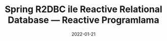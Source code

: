 ---
title: 'Spring R2DBC ile Reactive Relational Database — Reactive Programlama'
cover: ./image.png
link: https://gokhana.medium.com/spring-r2dbc-ile-reactive-relational-database-reactive-programlama-aaf1142445ff
date: 2022-01-21
description: 'R2DBC, ilişkisel veritabanları için reactive ve non-blocking API’lar sağlayan bir yapıdır. R2DBC (Reactive Relational Database Connectivity) kullanarak geliştirdiğimiz reactive uygulamada reactive/asenkron bir şekilde ilişkisel veritabanından bilgi okuma ve yazma işlemlerini gerçekleştirmemize aracılık eder...'
tags: ['reactive','medium']
---
